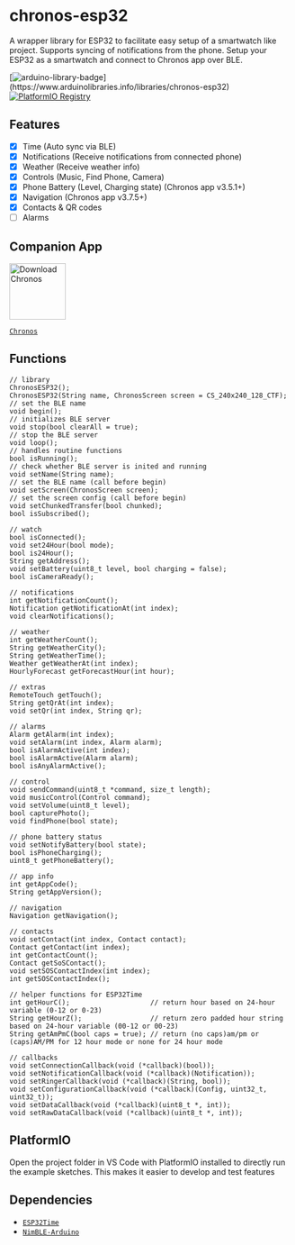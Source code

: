 # chronos-esp32
A wrapper library for ESP32 to facilitate easy setup of a smartwatch like project. Supports syncing of notifications from the phone.
Setup your ESP32 as a smartwatch and connect to Chronos app over BLE.

[![arduino-library-badge](https://www.ardu-badge.com/badge/ChronosESP32.svg?)](https://www.arduinolibraries.info/libraries/chronos-esp32)
[![PlatformIO Registry](https://badges.registry.platformio.org/packages/fbiego/library/ChronosESP32.svg)](https://registry.platformio.org/libraries/fbiego/ChronosESP32)


## Features

- [x] Time (Auto sync via BLE)
- [x] Notifications (Receive notifications from connected phone)
- [x] Weather (Receive weather info)
- [x] Controls (Music, Find Phone, Camera)
- [x] Phone Battery (Level, Charging state) (Chronos app v3.5.1+)
- [x] Navigation (Chronos app v3.7.5+)
- [x] Contacts & QR codes
- [ ] Alarms

## Companion App

<a href='https://chronos.ke/app?id=esp32'><img alt='Download Chronos' height="100px" src='https://chronos.ke/img/chronos.png'/></a>

[`Chronos`](https://chronos.ke/app?id=esp32)

## Functions

```
// library
ChronosESP32();
ChronosESP32(String name, ChronosScreen screen = CS_240x240_128_CTF); // set the BLE name
void begin();														  // initializes BLE server
void stop(bool clearAll = true);									  // stop the BLE server
void loop();														  // handles routine functions
bool isRunning();													  // check whether BLE server is inited and running
void setName(String name);											  // set the BLE name (call before begin)
void setScreen(ChronosScreen screen);								  // set the screen config (call before begin)
void setChunkedTransfer(bool chunked);
bool isSubscribed();

// watch
bool isConnected();
void set24Hour(bool mode);
bool is24Hour();
String getAddress();
void setBattery(uint8_t level, bool charging = false);
bool isCameraReady();

// notifications
int getNotificationCount();
Notification getNotificationAt(int index);
void clearNotifications();

// weather
int getWeatherCount();
String getWeatherCity();
String getWeatherTime();
Weather getWeatherAt(int index);
HourlyForecast getForecastHour(int hour);

// extras
RemoteTouch getTouch();
String getQrAt(int index);
void setQr(int index, String qr);

// alarms
Alarm getAlarm(int index);
void setAlarm(int index, Alarm alarm);
bool isAlarmActive(int index);
bool isAlarmActive(Alarm alarm);
bool isAnyAlarmActive();

// control
void sendCommand(uint8_t *command, size_t length);
void musicControl(Control command);
void setVolume(uint8_t level);
bool capturePhoto();
void findPhone(bool state);

// phone battery status
void setNotifyBattery(bool state);
bool isPhoneCharging();
uint8_t getPhoneBattery();

// app info
int getAppCode();
String getAppVersion();

// navigation
Navigation getNavigation();

// contacts
void setContact(int index, Contact contact);
Contact getContact(int index);
int getContactCount();
Contact getSoSContact();
void setSOSContactIndex(int index);
int getSOSContactIndex();

// helper functions for ESP32Time
int getHourC();					   // return hour based on 24-hour variable (0-12 or 0-23)
String getHourZ();				   // return zero padded hour string based on 24-hour variable (00-12 or 00-23)
String getAmPmC(bool caps = true); // return (no caps)am/pm or (caps)AM/PM for 12 hour mode or none for 24 hour mode

// callbacks
void setConnectionCallback(void (*callback)(bool));
void setNotificationCallback(void (*callback)(Notification));
void setRingerCallback(void (*callback)(String, bool));
void setConfigurationCallback(void (*callback)(Config, uint32_t, uint32_t));
void setDataCallback(void (*callback)(uint8_t *, int));
void setRawDataCallback(void (*callback)(uint8_t *, int));
```

## PlatformIO

Open the project folder in VS Code with PlatformIO installed to directly run the example sketches. This makes it easier to develop and test features

## Dependencies
- [`ESP32Time`](https://github.com/fbiego/ESP32Time)
- [`NimBLE-Arduino`](https://github.com/h2zero/NimBLE-Arduino)
